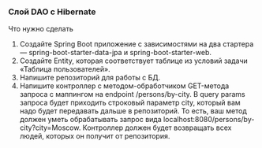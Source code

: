 ###  Слой DAO c Hibernate

Что нужно сделать
1. Создайте Spring Boot приложение с зависимостями на два стартера — spring-boot-starter-data-jpa и spring-boot-starter-web.
2. Создайте Entity, которая соответствует таблице из условий задачи «Таблица пользователей».
3. Напишите репозиторий для работы с БД.
4. Напишите контроллер с методом-обработчиком GET-метода запроса с маппингом на endpoint /persons/by-city. В query params запроса будет приходить строковый параметр city, который вам надо будет передавать дальше в репозиторий. То есть, ваш метод должен уметь обрабатывать запрос вида localhost:8080/persons/by-city?city=Moscow. Контроллер должен будет возвращать всех людей, которых он получит от репозитория.